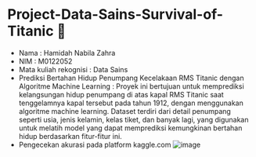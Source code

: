 # Project-Data-Sains-Survival-of-Titanic 🚤
- Nama : Hamidah Nabila Zahra
- NIM : M0122052
- Mata kuliah rekognisi : Data Sains
- Prediksi Bertahan Hidup Penumpang Kecelakaan RMS Titanic dengan Algoritme Machine Learning : Proyek ini bertujuan untuk memprediksi kelangsungan hidup penumpang di atas kapal RMS Titanic saat tenggelamnya kapal tersebut pada tahun 1912, dengan menggunakan algoritme machine learning. Dataset terdiri dari detail penumpang seperti usia, jenis kelamin, kelas tiket, dan banyak lagi, yang digunakan untuk melatih model yang dapat memprediksi kemungkinan bertahan hidup berdasarkan fitur-fitur ini.
- Pengecekan akurasi pada platform kaggle.com
![image](https://github.com/user-attachments/assets/263cd5f4-e936-4561-92a5-515e7ccd6ad5)
